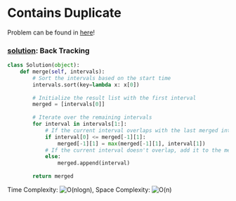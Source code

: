 # Contains Duplicate

Problem can be found in [here](https://leetcode.com/problems/merge-intervals)!

### [solution](/Array/56-MergeIntervals/): Back Tracking

```python
class Solution(object):
    def merge(self, intervals):
        # Sort the intervals based on the start time
        intervals.sort(key=lambda x: x[0])
        
        # Initialize the result list with the first interval
        merged = [intervals[0]]
        
        # Iterate over the remaining intervals
        for interval in intervals[1:]:
            # If the current interval overlaps with the last merged interval, merge them
            if interval[0] <= merged[-1][1]:
                merged[-1][1] = max(merged[-1][1], interval[1])
            # If the current interval doesn't overlap, add it to the merged list
            else:
                merged.append(interval)
        
        return merged

```

Time Complexity: ![O(nlogn)](<https://latex.codecogs.com/svg.image?\inline&space;O(nlogn)>), Space Complexity: ![O(n)](<https://latex.codecogs.com/svg.image?\inline&space;O(n)>)


